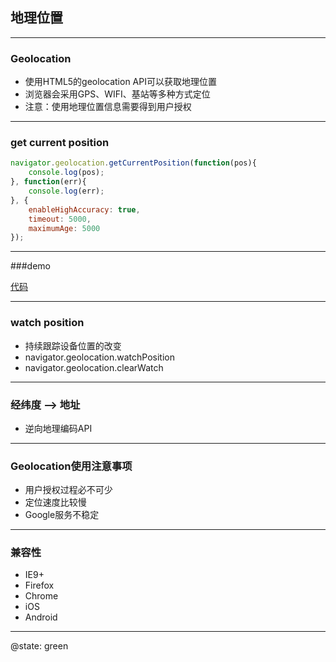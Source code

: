 ## 地理位置

---

### Geolocation

* 使用HTML5的geolocation API可以获取地理位置
* 浏览器会采用GPS、WIFI、基站等多种方式定位
* 注意：使用地理位置信息需要得到用户授权

---

### get current position

```javascript
navigator.geolocation.getCurrentPosition(function(pos){
    console.log(pos);
}, function(err){
    console.log(err);
}, {
    enableHighAccuracy: true,
    timeout: 5000,
    maximumAge: 5000
});
```

---

###demo

[代码](http://output.jsbin.com/kuwuzi)

---

### watch position

* 持续跟踪设备位置的改变
* navigator.geolocation.watchPosition
* navigator.geolocation.clearWatch

---

### 经纬度 --> 地址

* 逆向地理编码API

---

### Geolocation使用注意事项

* 用户授权过程必不可少
* 定位速度比较慢
* Google服务不稳定

---

### 兼容性

* IE9+
* Firefox
* Chrome
* iOS
* Android

---

@state: green

<p style="font-size:6em"><i class="fa fa-comments"></i></p>


